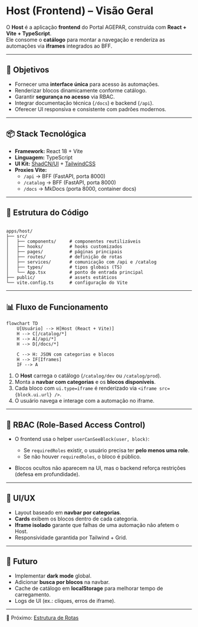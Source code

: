 # Host (Frontend) – Visão Geral

O **Host** é a aplicação **frontend** do Portal AGEPAR, construída com **React + Vite + TypeScript**.  
Ele consome o **catálogo** para montar a navegação e renderiza as automações via **iframes** integrados ao BFF.

---

## 🎯 Objetivos

- Fornecer uma **interface única** para acesso às automações.  
- Renderizar blocos dinamicamente conforme catálogo.  
- Garantir **segurança no acesso** via RBAC.  
- Integrar documentação técnica (`/docs`) e backend (`/api`).  
- Oferecer UI responsiva e consistente com padrões modernos.  

---

## 📦 Stack Tecnológica

- **Framework:** React 18 + Vite  
- **Linguagem:** TypeScript  
- **UI Kit:** [ShadCN/UI](https://ui.shadcn.com/) + [TailwindCSS](https://tailwindcss.com/)  
- **Proxies Vite:**  
  - `/api` → BFF (FastAPI, porta 8000)  
  - `/catalog` → BFF (FastAPI, porta 8000)  
  - `/docs` → MkDocs (porta 8000, container docs)  

---

## 📂 Estrutura do Código

```

apps/host/
├── src/
│   ├── components/     # componentes reutilizáveis
│   ├── hooks/          # hooks customizados
│   ├── pages/          # páginas principais
│   ├── routes/         # definição de rotas
│   ├── services/       # comunicação com /api e /catalog
│   ├── types/          # tipos globais (TS)
│   └── App.tsx         # ponto de entrada principal
├── public/             # assets estáticos
└── vite.config.ts      # configuração do Vite

````

---

## 📊 Fluxo de Funcionamento

```mermaid
flowchart TD
    U[Usuário] --> H[Host (React + Vite)]
    H --> C[/catalog/*]
    H --> A[/api/*]
    H --> D[/docs/*]

    C --> H: JSON com categorias e blocos
    H --> IF[Iframes]
    IF --> A
````

1. O **Host** carrega o catálogo (`/catalog/dev` ou `/catalog/prod`).
2. Monta a **navbar com categorias** e os **blocos disponíveis**.
3. Cada bloco com `ui.type=iframe` é renderizado via `<iframe src={block.ui.url} />`.
4. O usuário navega e interage com a automação no iframe.

---

## 🔑 RBAC (Role-Based Access Control)

* O frontend usa o helper `userCanSeeBlock(user, block)`:

  * Se `requiredRoles` existir, o usuário precisa ter **pelo menos uma role**.
  * Se não houver `requiredRoles`, o bloco é público.

* Blocos ocultos não aparecem na UI, mas o backend reforça restrições (defesa em profundidade).

---

## 🎨 UI/UX

* Layout baseado em **navbar por categorias**.
* **Cards** exibem os blocos dentro de cada categoria.
* **Iframe isolado** garante que falhas de uma automação não afetem o Host.
* Responsividade garantida por Tailwind + Grid.

---

## 🚀 Futuro

* Implementar **dark mode** global.
* Adicionar **busca por blocos** na navbar.
* Cache de catálogo em **localStorage** para melhorar tempo de carregamento.
* Logs de UI (ex.: cliques, erros de iframe).

---

📖 Próximo: [Estrutura de Rotas](roteamento-e-rotas.md)

